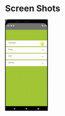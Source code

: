 # Screen Shots
<img src="https://github.com/ArunKumarVallal99/Camera/blob/FlatList-with-Animation/ScreenShots/Video_edit_0.gif" height='300'>
